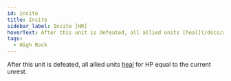 ```yaml
---
id: incite
title: Incite
sidebar_label: Incite [HR]
hoverText: After this unit is defeated, all allied units [heal](/docs/all/glossary/healing) for HP equal to the current unrest.
tags:
  - High Rock
---
```


After this unit is defeated, all allied units [heal](/docs/all/glossary/healing) for HP equal to the current unrest.
